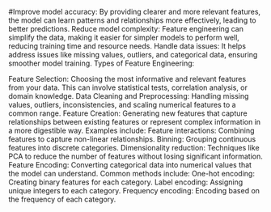 #Improve model accuracy: By providing clearer and more relevant features, the model can learn patterns and relationships more effectively, leading to better predictions.
Reduce model complexity: Feature engineering can simplify the data, making it easier for simpler models to perform well, reducing training time and resource needs.
Handle data issues: It helps address issues like missing values, outliers, and categorical data, ensuring smoother model training.
Types of Feature Engineering:

Feature Selection: Choosing the most informative and relevant features from your data. This can involve statistical tests, correlation analysis, or domain knowledge.
Data Cleaning and Preprocessing: Handling missing values, outliers, inconsistencies, and scaling numerical features to a common range.
Feature Creation: Generating new features that capture relationships between existing features or represent complex information in a more digestible way. Examples include:
Feature interactions: Combining features to capture non-linear relationships.
Binning: Grouping continuous features into discrete categories.
Dimensionality reduction: Techniques like PCA to reduce the number of features without losing significant information.
Feature Encoding: Converting categorical data into numerical values that the model can understand. Common methods include:
One-hot encoding: Creating binary features for each category.
Label encoding: Assigning unique integers to each category.
Frequency encoding: Encoding based on the frequency of each category.
